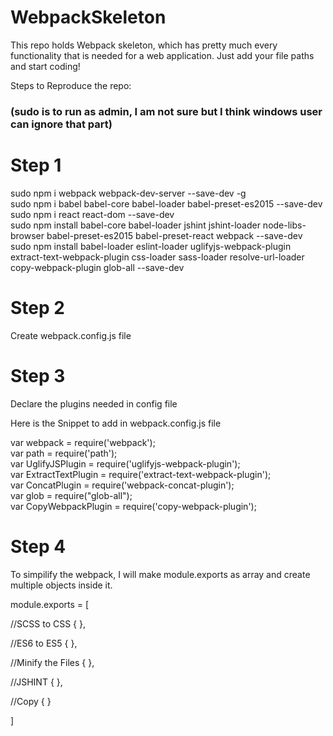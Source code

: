 # WebpackSkeleton
This repo holds Webpack skeleton, which has pretty much every functionality that is needed for a web application. Just add your file paths and start coding!

Steps to Reproduce the repo:<br />

### (sudo is to run as admin, I am not sure but I think windows user can ignore that part)<br />

# Step 1
sudo npm i webpack webpack-dev-server --save-dev -g<br />
sudo npm i babel babel-core babel-loader babel-preset-es2015 --save-dev<br />
sudo npm i react react-dom --save-dev<br />
sudo npm install babel-core babel-loader jshint jshint-loader node-libs-browser babel-preset-es2015 babel-preset-react webpack  --save-dev<br />
sudo npm install babel-loader eslint-loader uglifyjs-webpack-plugin extract-text-webpack-plugin css-loader sass-loader resolve-url-loader copy-webpack-plugin glob-all --save-dev<br />

# Step 2
Create webpack.config.js file

# Step 3
Declare the plugins needed in config file

Here is the Snippet to add in webpack.config.js file

var webpack = require('webpack');<br />
var path = require('path');<br />
var UglifyJSPlugin = require('uglifyjs-webpack-plugin');<br />
var ExtractTextPlugin = require('extract-text-webpack-plugin');<br />
var ConcatPlugin = require('webpack-concat-plugin');<br />
var glob = require("glob-all");<br />
var CopyWebpackPlugin = require('copy-webpack-plugin');<br />

# Step 4
To simpilify the webpack, I will make module.exports as array and create multiple objects inside it.<br />

module.exports = [<br />

//SCSS to CSS
{
},<br />

//ES6 to ES5
{
},<br />

//Minify the Files
{
},<br />

//JSHINT
{
},<br />

//Copy
{
}<br />

]<br />
